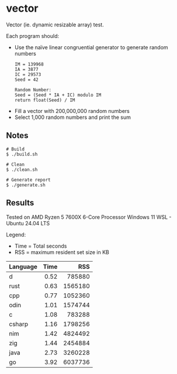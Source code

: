 # vector
Vector (ie. dynamic resizable array) test.

Each program should:
* Use the naïve linear congruential generator to generate random numbers  
  ```
  IM = 139968
  IA = 3877
  IC = 29573
  Seed = 42
      
  Random Number:
  Seed = (Seed * IA + IC) modulo IM
  return float(Seed) / IM
  ```
* Fill a vector with 200,000,000 random numbers
* Select 1,000 random numbers and print the sum

## Notes
```
# Build
$ ./build.sh

# Clean
$ ./clean.sh

# Generate report
$ ./generate.sh
```

## Results

Tested on AMD Ryzen 5 7600X 6-Core Processor
Windows 11 WSL - Ubuntu 24.04 LTS

Legend:
* Time = Total seconds
* RSS = maximum resident set size in KB

| Language | Time |     RSS |
| -------- | ---: | ------: |
| d        | 0.52 |  785880 |
| rust     | 0.63 | 1565180 |
| cpp      | 0.77 | 1052360 |
| odin     | 1.01 | 1574744 |
| c        | 1.08 |  783288 |
| csharp   | 1.16 | 1798256 |
| nim      | 1.42 | 4824492 |
| zig      | 1.44 | 2454884 |
| java     | 2.73 | 3260228 |
| go       | 3.92 | 6037736 |
